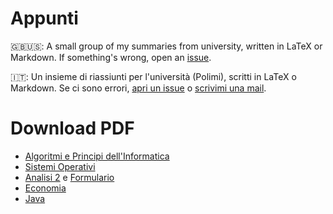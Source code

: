 Appunti
=======

🇬🇧🇺🇸: A small group of my summaries from university, written in LaTeX or Markdown.
If something's wrong, open an [issue](https://github.com/QUB3X/Appunti/issues).

🇮🇹: Un insieme di riassiunti per l'università (Polimi), scritti in LaTeX o Markdown.
Se ci sono errori, [apri un issue](https://github.com/QUB3X/Appunti/issues) o [scrivimi una mail](mailto:hi@andreafranchini.me?Subject=Dispensa%20Java).

# Download PDF
- [Algoritmi e Principi dell'Informatica](https://github.com/QUB3X/Appunti/blob/master/API/Algoritmi.pdf)
- [Sistemi Operativi](https://github.com/QUB3X/Appunti/blob/master/AXO/Sistemi%20Operativi.pdf)
- [Analisi 2](https://github.com/QUB3X/Appunti/blob/master/Analisi%202/Analisi%20II.pdf) e [Formulario](https://github.com/QUB3X/Appunti/blob/master/Analisi%202/Formule%20Utili.pdf)
- [Economia](https://github.com/QUB3X/Appunti/blob/master/Economia/economia.pdf)
- [Java](https://github.com/QUB3X/Appunti/blob/master/Java/java.md)
